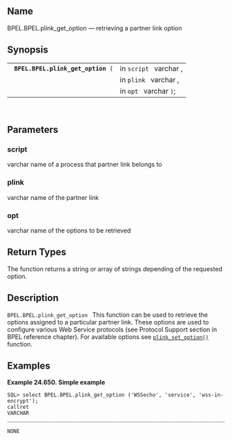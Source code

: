 <div>

<div>

</div>

<div>

## Name

BPEL.BPEL.plink_get_option — retrieving a partner link option

</div>

<div>

## Synopsis

<div>

|                                         |                        |
|-----------------------------------------|------------------------|
| ` `**`BPEL.BPEL.plink_get_option`**` (` | in `script ` varchar , |
|                                         | in `plink ` varchar ,  |
|                                         | in `opt ` varchar `)`; |

<div>

 

</div>

</div>

</div>

<div>

## Parameters

<div>

### script

<span class="type">varchar </span> name of a process that partner link
belongs to

</div>

<div>

### plink

<span class="type">varchar </span> name of the partner link

</div>

<div>

### opt

<span class="type">varchar </span> name of the options to be retrieved

</div>

</div>

<div>

## Return Types

The function returns a string or array of strings depending of the
requested option.

</div>

<div>

## Description

`BPEL.BPEL.plink_get_option ` This function can be used to retrieve the
options assigned to a particular partner link. These options are used to
configure various Web Service protocols (see Protocol Support section in
BPEL reference chapter). For available options see
<a href="fn_plink_set_option.html" class="link"
title="BPEL.BPEL.plink_set_option"><code
class="function">plink_set_option()</code></a> function.

</div>

<div>

## Examples

<div>

**Example 24.650. Simple example**

<div>

``` screen
SQL> select BPEL.BPEL.plink_get_option ('WSSecho', 'service', 'wss-in-encrypt');
callret
VARCHAR
_______________________________________________________________________________

NONE
```

</div>

</div>

  

</div>

</div>

